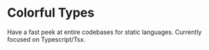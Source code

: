 # Colorful Types

Have a fast peek at entire codebases for static languages.
Currently focused on Typescript/Tsx.
